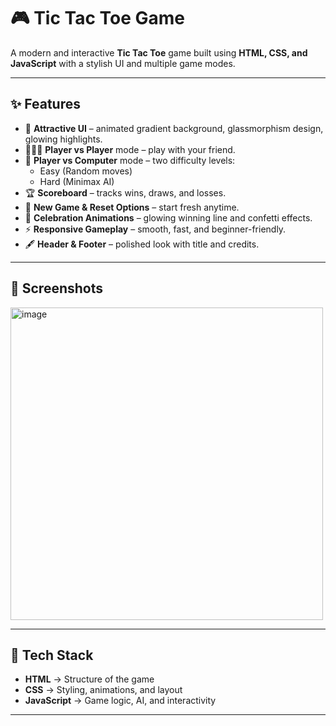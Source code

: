 # 🎮 Tic Tac Toe Game  

A modern and interactive **Tic Tac Toe** game built using **HTML, CSS, and JavaScript** with a stylish UI and multiple game modes.  

---

## ✨ Features  
- 🎨 **Attractive UI** – animated gradient background, glassmorphism design, glowing highlights.  
- 🧑‍🤝‍🧑 **Player vs Player** mode – play with your friend.  
- 🤖 **Player vs Computer** mode – two difficulty levels:  
  - Easy (Random moves)  
  - Hard (Minimax AI)  
- 🏆 **Scoreboard** – tracks wins, draws, and losses.  
- 🔄 **New Game & Reset Options** – start fresh anytime.  
- 🎉 **Celebration Animations** – glowing winning line and confetti effects.  
- ⚡ **Responsive Gameplay** – smooth, fast, and beginner-friendly.  
- 🖋️ **Header & Footer** – polished look with title and credits.  

---

## 📸 Screenshots  
<img width="500" height="500" alt="image" src="https://github.com/user-attachments/assets/7fbb7235-44e8-4fdb-80f6-1a92bfdea272" />


---

## 📌 Tech Stack  
- **HTML** → Structure of the game  
- **CSS** → Styling, animations, and layout  
- **JavaScript** → Game logic, AI, and interactivity  

---
